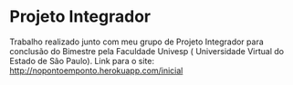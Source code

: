 # Projeto Integrador
 Trabalho realizado junto com meu grupo de Projeto Integrador para conclusão do Bimestre pela Faculdade Univesp ( Universidade Virtual do Estado de São Paulo).
 Link para o site: http://nopontoemponto.herokuapp.com/inicial

